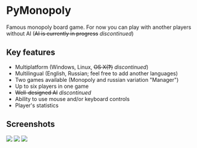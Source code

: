# PyMonopoly
Famous monopoly board game. For now you can play with another players without AI (~~AI is currently in progress~~ *discontinued*)

Key features
-----------

- Multiplatform (Windows, Linux, ~~OS X(**?**)~~ *discontinued*)
- Multilingual (English, Russian; feel free to add another languages)
- Two games available (Monopoly and russian variation "Manager")
- Up to six players in one game
- ~~Well-designed AI~~ *discontinued*
- Ability to use mouse and/or keyboard controls
- Player's statistics

Screenshots
-----------

![](http://storage8.static.itmages.ru/i/17/0712/h_1499860753_5281222_616cfbf4cf.png)
![](http://storage8.static.itmages.ru/i/17/0712/h_1499860753_8384899_34f0cd88ee.png)
![](http://storage8.static.itmages.ru/i/17/0712/h_1499860753_5177968_a1b1603d59.png)
